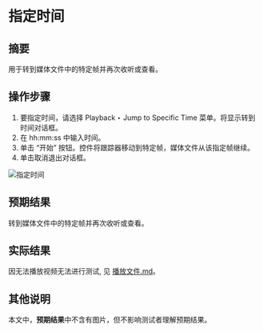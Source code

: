 # 指定时间

## 摘要

用于转到媒体文件中的特定帧并再次收听或查看。

## 操作步骤

1. 要指定时间，请选择 Playback ‣ Jump to Specific Time 菜单。将显示转到时间对话框。
2. 在 hh:mm:ss 中输入时间。
3. 单击 “开始” 按钮。控件将跟踪器移动到特定帧，媒体文件从该指定帧继续。
4. 单击取消退出对话框。

![指定时间](./img/指定时间.png)

## 预期结果

转到媒体文件中的特定帧并再次收听或查看。

## 实际结果

因无法播放视频无法进行测试, 见 [播放文件.md](./播放文件.md)。

## 其他说明

本文中，**预期结果**中不含有图片，但不影响测试者理解预期结果。
